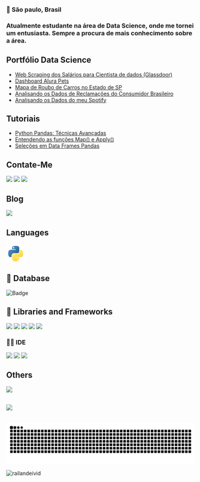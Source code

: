 ### :round_pushpin: São paulo, Brasil

### Atualmente estudante na área de Data Science, onde me tornei um entusiasta. Sempre a procura de mais conhecimento sobre a área.

## **Portfólio Data Science**
- [Web Scraping dos Salários para Cientista de dados (Glassdoor)](https://github.com/RailanDeivid/Web_Scraping_Beautiful_Soup.git)
- [Dashboard Alura Pets](https://github.com/RailanDeivid/Dashboard_Alura_pets.git)
- [Mapa de Roubo de Carros no Estado de SP](https://github.com/RailanDeivid/Map_Roubo_de_Carro_SP.git)
- [Analisando os Dados de Reclamações do Consumidor Brasileiro](https://github.com/RailanDeivid/EDA_dados_consumidor.git)
- [Analisando os Dados do meu Spotify](https://github.com/RailanDeivid/Analise_dados_meu_spotify)
## **Tutoriais**
- [Python Pandas: Técnicas Avançadas](https://github.com/RailanDeivid/Python_Pandas_Tecnicas_avancadas) 
- [Entendendo as funções Map() e Apply()](https://github.com/RailanDeivid/entendendo_as_funcoes_map_e_Apply) 
- [Seleções em Data Frames Pandas](https://github.com/RailanDeivid/Selecoes-em-DataFrames-pandas) 
## Contate-Me
[![](https://img.shields.io/badge/LinkedIn-0077B5?style=for-the-badge&logo=linkedin&logoColor=white)](https://www.linkedin.com/in/railandeivid/)
[![](https://img.shields.io/badge/Instagram-E4405F?style=for-the-badge&logo=instagram&logoColor=white)](https://www.instagram.com/eae_railan/)
[![](https://img.shields.io/badge/Gmail-D14836?style=for-the-badge&logo=gmail&logoColor=white)](mailto:contato.railandeivid@gmail.com)      
## Blog
[![](https://img.shields.io/badge/Medium-12100E?style=for-the-badge&logo=medium&logoColor=white)](https://railandeivid.medium.com)
## **Languages**  
<img align="center" alt="Railan-Python" height="50" width="50" src="https://raw.githubusercontent.com/devicons/devicon/master/icons/python/python-original.svg">

## **🚀 Database**
![Badge](https://img.shields.io/badge/SQL-%237159c1?style=for-the-badge&logo=SQLite#003B57)

## **🚀 Libraries and Frameworks**
[![](https://img.shields.io/badge/Pandas-2C2D72?style=for-the-badge&logo=pandas&logoColor=white)](#)
[![](https://img.shields.io/badge/Numpy-777BB4?style=for-the-badge&logo=numpy&logoColor=white)](#)
[![](https://img.shields.io/badge/Selenium-43B02A?style=for-the-badge&logo=Selenium&logoColor=white)](#)
[![](https://img.shields.io/badge/Plotly-3F4F75?style=for-the-badge&logo=Plotly#3F4F75&logoColor=white)](#)
[![](https://img.shields.io/badge/Folium-77B829?style=for-the-badge&logo=Folium&logoColor=white)](#)
### **👩‍💻 IDE**
[![](https://img.shields.io/badge/Visual_Studio_Code-0078D4?style=for-the-badge&logo=visual%20studio%20code&logoColor=white)](#)
[![](https://img.shields.io/badge/Colab-F9AB00?style=for-the-badge&logo=googlecolab&color=525252)](#)
[![](https://img.shields.io/badge/Jupyter-F37626.svg?&style=for-the-badge&logo=Jupyter&logoColor=white)](#)
## Others
[![](https://img.shields.io/badge/PowerBI-F2C811?style=for-the-badge&logo=Power%20BI&logoColor=white)](#)
###

##
[![](https://github-profile-summary-cards.vercel.app/api/cards/repos-per-language?username=RailanDeivid&theme=github_dark)](#)
##
![Snake animation](https://github.com/railandeivid/railandeivid/blob/output/github-contribution-grid-snake.svg)
<p align="left"> <img src="https://komarev.com/ghpvc/?username=railandeivid" alt="railandeivid" /> </p>

